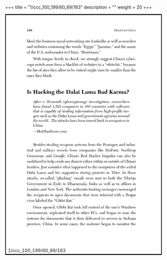 +++
title = "1/ccc_100_199/60_69/163"
description = ""
weight = 20
+++

<table style="border:2px solid black;max-width:800px;max-height:800px;" 
><tr><td><img class="center-fit-jpg"
src="/jpg_/out_jpg_dbc_163.jpg"  >1/ccc_100_199/60_69/163</img></td></tr></table>